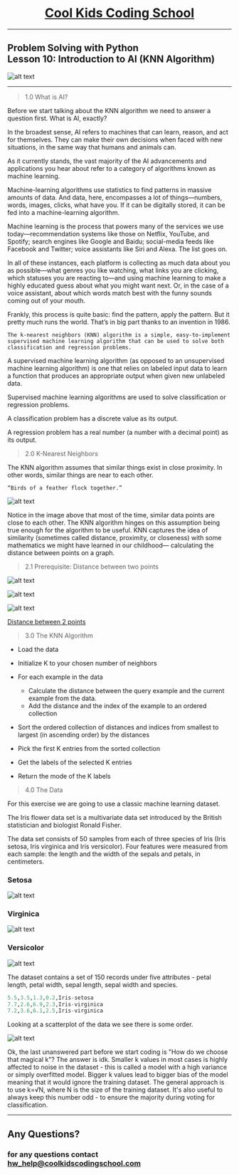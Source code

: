 # <center>**[Cool Kids Coding School](https://www.coolkidscodingschool.com)**</center>

---

## Problem Solving with Python<br> Lesson 10: Introduction to AI (KNN Algorithm)

![alt text][logo]

[logo]: ./images/ckcslogo.png

---

> 1.0 What is AI?

Before we start talking about the KNN algorithm we need to answer a question first.  What is AI, exactly?

In the broadest sense, AI refers to machines that can learn, reason, and act for themselves. They can make their own decisions when faced with new situations, in the same way that humans and animals can.

As it currently stands, the vast majority of the AI advancements and applications you hear about refer to a category of algorithms known as machine learning. 

Machine-learning algorithms use statistics to find patterns in massive amounts of data. And data, here, encompasses a lot of things—numbers, words, images, clicks, what have you. If it can be digitally stored, it can be fed into a machine-learning algorithm.

Machine learning is the process that powers many of the services we use today—recommendation systems like those on Netflix, YouTube, and Spotify; search engines like Google and Baidu; social-media feeds like Facebook and Twitter; voice assistants like Siri and Alexa. The list goes on.

In all of these instances, each platform is collecting as much data about you as possible—what genres you like watching, what links you are clicking, which statuses you are reacting to—and using machine learning to make a highly educated guess about what you might want next. Or, in the case of a voice assistant, about which words match best with the funny sounds coming out of your mouth.

Frankly, this process is quite basic: find the pattern, apply the pattern. But it pretty much runs the world. That’s in big part thanks to an invention in 1986.

```
The k-nearest neighbors (KNN) algorithm is a simple, easy-to-implement supervised machine learning algorithm that can be used to solve both classification and regression problems. 
```
A supervised machine learning algorithm (as opposed to an unsupervised machine learning algorithm) is one that relies on labeled input data to learn a function that produces an appropriate output when given new unlabeled data.

Supervised machine learning algorithms are used to solve classification or regression problems.

A classification problem has a discrete value as its output. 

A regression problem has a real number (a number with a decimal point) as its output. 

> 2.0 K-Nearest Neighbors

The KNN algorithm assumes that similar things exist in close proximity. In other words, similar things are near to each other.

    “Birds of a feather flock together.”

![alt text][knn]

[knn]: ./images/knn.png

Notice in the image above that most of the time, similar data points are close to each other. The KNN algorithm hinges on this assumption being true enough for the algorithm to be useful. KNN captures the idea of similarity (sometimes called distance, proximity, or closeness) with some mathematics we might have learned in our childhood— calculating the distance between points on a graph.

> 2.1 Prerequisite: Distance between two points


[knn1]: ./images/dist-2-points-a.svg
[knn2]: ./images/dist-2-points-b.gif
[knn3]: ./images/dist-2-points-c.gif

![alt text][knn1]

![alt text][knn2]

![alt text][knn3]

[Distance between 2 points](https://www.mathsisfun.com/algebra/distance-2-points.html)

> 3.0 The KNN Algorithm

+ Load the data
+ Initialize K to your chosen number of neighbors
+ For each example in the data
    + Calculate the distance between the query example and the current example from the data.
    + Add the distance and the index of the example to an ordered collection
+ Sort the ordered collection of distances and indices from smallest to largest (in ascending order) by the distances

+ Pick the first K entries from the sorted collection
+ Get the labels of the selected K entries
+ Return the mode of the K labels
​​​
> 4.0 The Data

For this exercise we are going to use a classic machine learning dataset.

The Iris flower data set is a multivariate data set introduced by the British statistician and biologist Ronald Fisher.

The data set consists of 50 samples from each of three species of Iris (Iris setosa, Iris virginica and Iris versicolor). Four features were measured from each sample: the length and the width of the sepals and petals, in centimeters.

[setosa]: ./images/iris_setosa.jpg
[virginica]: ./images/iris_virginica.jpg
[versicolor]: ./images/iris_versicolor.jpg

### Setosa
![alt text][setosa]

### Virginica
![alt text][virginica]

### Versicolor
![alt text][versicolor]
 ​​

 The dataset contains a set of 150 records under five attributes - petal length, petal width, sepal length, sepal width and species.

```python
5.5,3.5,1.3,0.2,Iris-setosa
7.7,2.6,6.9,2.3,Iris-virginica
7.2,3.6,6.1,2.5,Iris-virginica
```

Looking at a scatterplot of the data we see there is some order.

[iris_scatter]: ./images/iris_dataset_scatter.png

![alt text][iris_scatter]

Ok, the last unanswered part before we start coding is "How do we choose that magical k"? The answer is idk. Smaller k values in most cases is highly affected to noise in the dataset - this is called a model with a high variance or simply overfitted model. Bigger k values lead to bigger bias of the model meaning that it would ignore the training dataset. The general approach is to use k=√​N​​​, where N is the size of the training dataset. It's also useful to always keep this number odd - to ensure the majority during voting for classification. 

---

## **Any Questions?**

### **for any questions contact hw_help@coolkidscodingschool.com**
